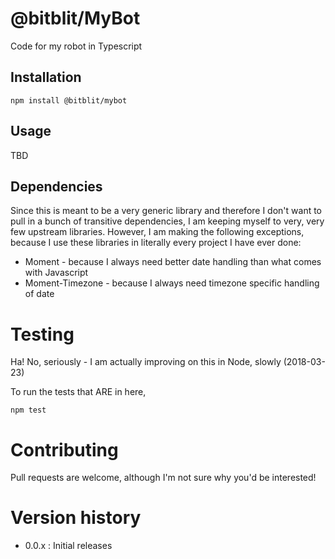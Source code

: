 # @bitblit/MyBot

Code for my robot in Typescript

## Installation

`npm install @bitblit/mybot`

## Usage

TBD

## Dependencies

Since this is meant to be a very generic library and therefore I don't want to pull in a bunch of transitive
dependencies, I am keeping myself to very, very few upstream libraries. However, I am making the following exceptions,
because I use these libraries in literally every project I have ever done:

- Moment - because I always need better date handling than what comes with Javascript
- Moment-Timezone - because I always need timezone specific handling of date

# Testing

Ha! No, seriously - I am actually improving on this in Node, slowly (2018-03-23)

To run the tests that ARE in here,

`npm test`

# Contributing

Pull requests are welcome, although I'm not sure why you'd be interested!

# Version history

- 0.0.x : Initial releases
